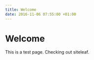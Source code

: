 ```yaml
---
title: Welcome
date: 2016-11-06 07:55:00 +01:00
---
```


# Welcome

This is a test page. Checking out siteleaf.